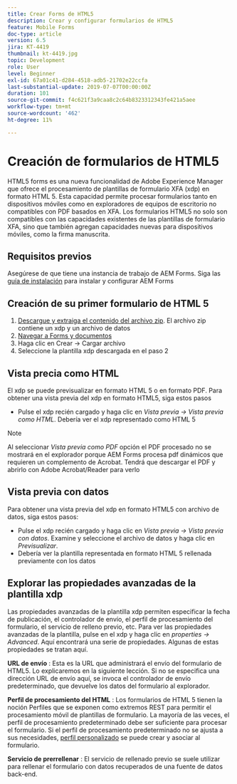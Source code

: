 ```yaml
---
title: Crear Forms de HTML5
description: Crear y configurar formularios de HTML5
feature: Mobile Forms
doc-type: article
version: 6.5
jira: KT-4419
thumbnail: kt-4419.jpg
topic: Development
role: User
level: Beginner
exl-id: 67a01c41-d284-4518-adb5-21702e22ccfa
last-substantial-update: 2019-07-07T00:00:00Z
duration: 101
source-git-commit: f4c621f3a9caa8c2c64b8323312343fe421a5aee
workflow-type: tm+mt
source-wordcount: '462'
ht-degree: 11%

---
```


# Creación de formularios de HTML5

HTML5 forms es una nueva funcionalidad de Adobe Experience Manager que ofrece el procesamiento de plantillas de formulario XFA (xdp) en formato HTML 5. Esta capacidad permite procesar formularios tanto en dispositivos móviles como en exploradores de equipos de escritorio no compatibles con PDF basados en XFA. Los formularios HTML5 no solo son compatibles con las capacidades existentes de las plantillas de formulario XFA, sino que también agregan capacidades nuevas para dispositivos móviles, como la firma manuscrita.

## Requisitos previos

Asegúrese de que tiene una instancia de trabajo de AEM Forms. Siga las [guía de instalación](https://experienceleague.adobe.com/docs/experience-manager-65/forms/install-aem-forms/osgi-installation/installing-configuring-aem-forms-osgi.html?lang=es) para instalar y configurar AEM Forms

## Creación de su primer formulario de HTML 5

1. [Descargue y extraiga el contenido del archivo zip](assets/assets.zip). El archivo zip contiene un xdp y un archivo de datos
2. [Navegar a Forms y documentos](http://localhost:4502/aem/forms.html/content/dam/formsanddocuments)
3. Haga clic en Crear -> Cargar archivo
4. Seleccione la plantilla xdp descargada en el paso 2

## Vista precia como HTML

El xdp se puede previsualizar en formato HTML 5 o en formato PDF. Para obtener una vista previa del xdp en formato HTML5, siga estos pasos

* Pulse el xdp recién cargado y haga clic en _Vista previa -> Vista previa como HTML_. Debería ver el xdp representado como HTML 5

>[!NOTE]
>Al seleccionar _Vista previa como PDF_ opción el PDF procesado no se mostrará en el explorador porque AEM Forms procesa pdf dinámicos que requieren un complemento de Acrobat. Tendrá que descargar el PDF y abrirlo con Adobe Acrobat/Reader para verlo


## Vista previa con datos

Para obtener una vista previa del xdp en formato HTML5 con archivo de datos, siga estos pasos:

* Pulse el xdp recién cargado y haga clic en _Vista previa -> Vista previa con datos_. Examine y seleccione el archivo de datos y haga clic en _Previsualizar_.
* Debería ver la plantilla representada en formato HTML 5 rellenada previamente con los datos

## Explorar las propiedades avanzadas de la plantilla xdp

Las propiedades avanzadas de la plantilla xdp permiten especificar la fecha de publicación, el controlador de envío, el perfil de procesamiento del formulario, el servicio de relleno previo, etc. Para ver las propiedades avanzadas de la plantilla, pulse en el xdp y haga clic en _properties -> Advanced_. Aquí encontrará una serie de propiedades. Algunas de estas propiedades se tratan aquí.

**URL de envío** : Esta es la URL que administrará el envío del formulario de HTML5. Lo explicaremos en la siguiente lección. Si no se especifica una dirección URL de envío aquí, se invoca el controlador de envío predeterminado, que devuelve los datos del formulario al explorador.

**Perfil de procesamiento del HTML** : Los formularios de HTML 5 tienen la noción Perfiles que se exponen como extremos REST para permitir el procesamiento móvil de plantillas de formulario. La mayoría de las veces, el perfil de procesamiento predeterminado debe ser suficiente para procesar el formulario. Si el perfil de procesamiento predeterminado no se ajusta a sus necesidades, [perfil personalizado](https://experienceleague.adobe.com/docs/experience-manager-65/forms/html5-forms/custom-profile.html) se puede crear y asociar al formulario.

**Servicio de prerrellenar** : El servicio de rellenado previo se suele utilizar para rellenar el formulario con datos recuperados de una fuente de datos back-end.
